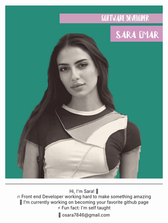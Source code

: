 ![photo](./githubPhoto(1).jpg)
 <hr></hr>
<p align="center">
 Hi, I'm Sara! 👋 <br>
🔥 Front end Developer working hard to make something amazing <br>
🔭 I’m currently working on becoming your favorite github page <br>
⚡ Fun fact: I'm self taught <br>
📧 osara7846@gmail.com
</p>

